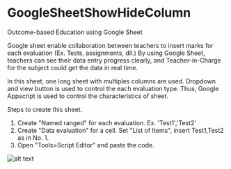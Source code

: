 # GoogleSheetShowHideColumn
Outcome-based Education using Google Sheet

Google sheet enable collaboration between teachers to insert marks for each evaluation (Ex. Tests, assignments, dll.)
By using Google Sheet, teachers can see their data entry progress clearly,
and Teacher-in-Charge for the subject could get the data in real time.

In this sheet, one long sheet with multiples columns are used.
Dropdown and view button is used to control the each evaluation type.
Thus, Google Appscript is used to control the characteristics of sheet.

Steps to create this sheet.

1. Create "Named ranged" for each evaluation. Ex. 'Test1','Test2'
2. Create "Data evaluation" for a cell. Set "List of Items", insert Test1,Test2 as in No. 1.
3. Open "Tools>Script Editor" and paste the code. 

![alt text](https://raw.githubusercontent.com/mechanical-design/GoogleSheetShowHideColumn/blob/master/Dropdown%26ViewButton.png)
